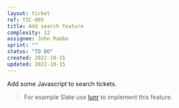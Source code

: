 ```yaml
---
layout: ticket
ref: TIC-005
title: Add search feature
complexity: 12
assignee: John Rambo
sprint: ""
status: "TO DO"
created: 2022-10-15
updated: 2022-10-15
---
```

Add some Javascript to search tickets.

> For example Slate use [lunr](https://lunrjs.com/) to implement this feature.
